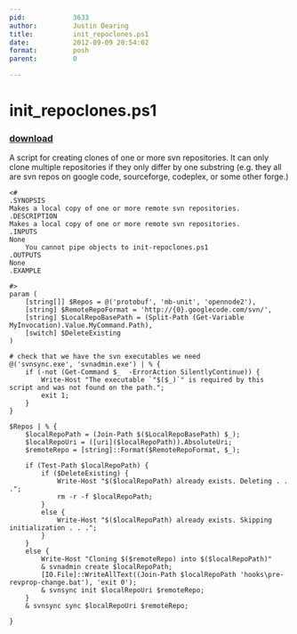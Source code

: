 ```yaml
---
pid:            3633
author:         Justin Dearing
title:          init_repoclones.ps1
date:           2012-09-09 20:54:02
format:         posh
parent:         0

---
```


# init_repoclones.ps1

### [download](//scripts/3633.ps1)

A script for creating clones of one or more svn repositories. It can only clone multiple repositories if they only differ by one substring (e.g. they all are svn repos on google code, sourceforge, codeplex, or some other forge.)

```posh
<#
.SYNOPSIS 
Makes a local copy of one or more remote svn repositories.
.DESCRIPTION 
Makes a local copy of one or more remote svn repositories.
.INPUTS 
None 
    You cannot pipe objects to init-repoclones.ps1 
.OUTPUTS
None
.EXAMPLE 

#>
param (
    [string[]] $Repos = @('protobuf', 'mb-unit', 'opennode2'),
    [string] $RemoteRepoFormat = 'http://{0}.googlecode.com/svn/',
    [string] $LocalRepoBasePath = (Split-Path (Get-Variable MyInvocation).Value.MyCommand.Path),
    [switch] $DeleteExisting
)

# check that we have the svn executables we need
@('svnsync.exe', 'svnadmin.exe') | % {
    if (-not (Get-Command $_  -ErrorAction SilentlyContinue)) {
        Write-Host "The executable `"$($_)`" is required by this script and was not found on the path.";
        exit 1;
    }
}

$Repos | % {
    $localRepoPath = (Join-Path $($LocalRepoBasePath) $_);
    $localRepoUri = ([uri]($localRepoPath)).AbsoluteUri;
    $remoteRepo = [string]::Format($RemoteRepoFormat, $_);

    if (Test-Path $localRepoPath) {
        if ($DeleteExisting) {
            Write-Host "$($localRepoPath) already exists. Deleting . . .";
            rm -r -f $localRepoPath;
        }
        else {
            Write-Host "$($localRepoPath) already exists. Skipping initialization . . .";
        }
    }
    else {
        Write-Host "Cloning $($remoteRepo) into $($localRepoPath)"
        & svnadmin create $localRepoPath;
        [IO.File]::WriteAllText((Join-Path $localRepoPath 'hooks\pre-revprop-change.bat'), 'exit 0');
        & svnsync init $localRepoUri $remoteRepo;
    }
    & svnsync sync $localRepoUri $remoteRepo;

}
```
